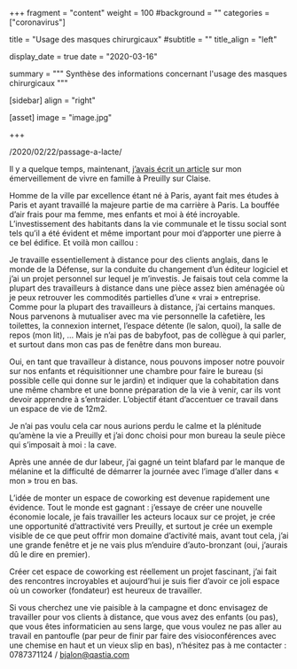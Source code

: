 +++
fragment = "content"
weight = 100
#background = ""
categories = ["coronavirus"]

title = "Usage des masques chirurgicaux"
#subtitle = ""
title_align = "left"

display_date = true
date = "2020-03-16"

summary = """
Synthèse des informations concernant l'usage des masques chirurgicaux
"""

[sidebar]
  align = "right"

[asset]
  image = "image.jpg"
  
+++

/2020/02/22/passage-a-lacte/

Il y a quelque temps, maintenant, [j’avais écrit un article](https://www.linkedin.com/pulse/marre-de-la-ville-benjamin-jalon) sur mon émerveillement de vivre en famille à Preuilly sur Claise.

Homme de la ville par excellence étant né à Paris, ayant fait mes études à Paris et ayant travaillé la majeure partie de ma carrière à Paris. La bouffée d’air frais pour ma femme, mes enfants et moi à été incroyable. L’investissement des habitants dans la vie communale et le tissu social sont tels qu’il a été évident et même important pour moi d’apporter une pierre à ce bel édifice. Et voilà mon caillou :

Je travaille essentiellement à distance pour des clients anglais, dans le monde de la Défense, sur la conduite du changement d’un éditeur logiciel et j’ai un projet personnel sur lequel je m’investis. Je faisais tout cela comme la plupart des travailleurs à distance dans une pièce assez bien aménagée où je peux retrouver les commodités partielles d’une « vrai » entreprise. Comme pour la plupart des travailleurs à distance, j’ai certains manques. Nous parvenons à mutualiser avec ma vie personnelle la cafetière, les toilettes, la connexion internet, l’espace détente (le salon, quoi), la salle de repos (mon lit), … Mais je n’ai pas de babyfoot, pas de collègue à qui parler, et surtout dans mon cas pas de fenêtre dans mon bureau.

Oui, en tant que travailleur à distance, nous pouvons imposer notre pouvoir sur nos enfants et réquisitionner une chambre pour faire le bureau (si possible celle qui donne sur le jardin) et indiquer que la cohabitation dans une même chambre et une bonne préparation de la vie à venir, car ils vont devoir apprendre à s’entraider. L’objectif étant d’accentuer ce travail dans un espace de vie de 12m2.

Je n’ai pas voulu cela car nous aurions perdu le calme et la plénitude qu’amène la vie a Preuilly et j’ai donc choisi pour mon bureau la seule pièce qui s’imposait à moi : la cave.

Après une année de dur labeur, j’ai gagné un teint blafard par le manque de mélanine et la difficulté de démarrer la journée avec l’image d’aller dans « mon » trou en bas.

L’idée de monter un espace de coworking est devenue rapidement une évidence. Tout le monde est gagnant : j’essaye de créer une nouvelle économie locale, je fais travailler les acteurs locaux sur ce projet, je crée une opportunité d’attractivité vers Preuilly, et surtout je crée un exemple visible de ce que peut offrir mon domaine d’activité mais, avant tout cela, j’ai une grande fenêtre et je ne vais plus m’enduire d’auto-bronzant (oui, j’aurais dû le dire en premier).

Créer cet espace de coworking est réellement un projet fascinant, j’ai fait des rencontres incroyables et aujourd’hui je suis fier d’avoir ce joli espace où un coworker (fondateur) est heureux de travailler.

Si vous cherchez une vie paisible à la campagne et donc envisagez de travailler pour vos clients à distance, que vous avez des enfants (ou pas), que vous êtes informaticien au sens large, que vous voulez ne pas aller au travail en pantoufle (par peur de finir par faire des visioconférences avec une chemise en haut et un vieux slip en bas), n’hésitez pas à me contacter : 0787371124 / bjalon@qastia.com
